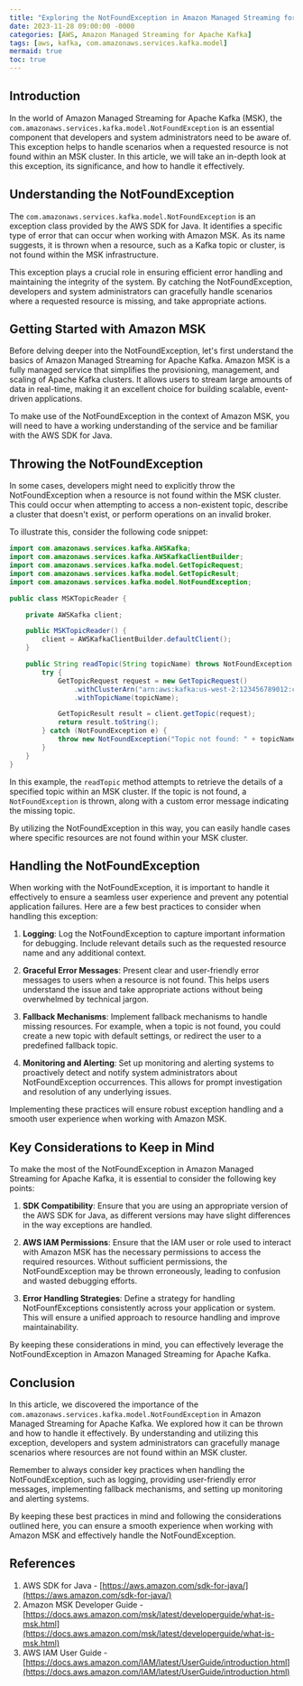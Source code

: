 ```yaml
---
title: "Exploring the NotFoundException in Amazon Managed Streaming for Apache Kafka"
date: 2023-11-28 09:00:00 -0000
categories: [AWS, Amazon Managed Streaming for Apache Kafka]
tags: [aws, kafka, com.amazonaws.services.kafka.model]
mermaid: true
toc: true
---
```



## Introduction

In the world of Amazon Managed Streaming for Apache Kafka (MSK), the `com.amazonaws.services.kafka.model.NotFoundException` is an essential component that developers and system administrators need to be aware of. This exception helps to handle scenarios when a requested resource is not found within an MSK cluster. In this article, we will take an in-depth look at this exception, its significance, and how to handle it effectively.

## Understanding the NotFoundException

The `com.amazonaws.services.kafka.model.NotFoundException` is an exception class provided by the AWS SDK for Java. It identifies a specific type of error that can occur when working with Amazon MSK. As its name suggests, it is thrown when a resource, such as a Kafka topic or cluster, is not found within the MSK infrastructure.

This exception plays a crucial role in ensuring efficient error handling and maintaining the integrity of the system. By catching the NotFoundException, developers and system administrators can gracefully handle scenarios where a requested resource is missing, and take appropriate actions.

## Getting Started with Amazon MSK

Before delving deeper into the NotFoundException, let's first understand the basics of Amazon Managed Streaming for Apache Kafka. Amazon MSK is a fully managed service that simplifies the provisioning, management, and scaling of Apache Kafka clusters. It allows users to stream large amounts of data in real-time, making it an excellent choice for building scalable, event-driven applications.

To make use of the NotFoundException in the context of Amazon MSK, you will need to have a working understanding of the service and be familiar with the AWS SDK for Java.

## Throwing the NotFoundException

In some cases, developers might need to explicitly throw the NotFoundException when a resource is not found within the MSK cluster. This could occur when attempting to access a non-existent topic, describe a cluster that doesn't exist, or perform operations on an invalid broker.

To illustrate this, consider the following code snippet:

```java
import com.amazonaws.services.kafka.AWSKafka;
import com.amazonaws.services.kafka.AWSKafkaClientBuilder;
import com.amazonaws.services.kafka.model.GetTopicRequest;
import com.amazonaws.services.kafka.model.GetTopicResult;
import com.amazonaws.services.kafka.model.NotFoundException;

public class MSKTopicReader {

    private AWSKafka client;

    public MSKTopicReader() {
        client = AWSKafkaClientBuilder.defaultClient();
    }

    public String readTopic(String topicName) throws NotFoundException {
        try {
            GetTopicRequest request = new GetTopicRequest()
                .withClusterArn("arn:aws:kafka:us-west-2:123456789012:cluster/my-msk-cluster")
                .withTopicName(topicName);

            GetTopicResult result = client.getTopic(request);
            return result.toString();
        } catch (NotFoundException e) {
            throw new NotFoundException("Topic not found: " + topicName);
        }
    }
}
```

In this example, the `readTopic` method attempts to retrieve the details of a specified topic within an MSK cluster. If the topic is not found, a `NotFoundException` is thrown, along with a custom error message indicating the missing topic.

By utilizing the NotFoundException in this way, you can easily handle cases where specific resources are not found within your MSK cluster.

## Handling the NotFoundException

When working with the NotFoundException, it is important to handle it effectively to ensure a seamless user experience and prevent any potential application failures. Here are a few best practices to consider when handling this exception:

1. **Logging**: Log the NotFoundException to capture important information for debugging. Include relevant details such as the requested resource name and any additional context.

2. **Graceful Error Messages**: Present clear and user-friendly error messages to users when a resource is not found. This helps users understand the issue and take appropriate actions without being overwhelmed by technical jargon.

3. **Fallback Mechanisms**: Implement fallback mechanisms to handle missing resources. For example, when a topic is not found, you could create a new topic with default settings, or redirect the user to a predefined fallback topic.

4. **Monitoring and Alerting**: Set up monitoring and alerting systems to proactively detect and notify system administrators about NotFoundException occurrences. This allows for prompt investigation and resolution of any underlying issues.

Implementing these practices will ensure robust exception handling and a smooth user experience when working with Amazon MSK.

## Key Considerations to Keep in Mind

To make the most of the NotFoundException in Amazon Managed Streaming for Apache Kafka, it is essential to consider the following key points:

1. **SDK Compatibility**: Ensure that you are using an appropriate version of the AWS SDK for Java, as different versions may have slight differences in the way exceptions are handled.

2. **AWS IAM Permissions**: Ensure that the IAM user or role used to interact with Amazon MSK has the necessary permissions to access the required resources. Without sufficient permissions, the NotFoundException may be thrown erroneously, leading to confusion and wasted debugging efforts.

3. **Error Handling Strategies**: Define a strategy for handling NotFounfExceptions consistently across your application or system. This will ensure a unified approach to resource handling and improve maintainability.

By keeping these considerations in mind, you can effectively leverage the NotFoundException in Amazon Managed Streaming for Apache Kafka.

## Conclusion

In this article, we discovered the importance of the `com.amazonaws.services.kafka.model.NotFoundException` in Amazon Managed Streaming for Apache Kafka. We explored how it can be thrown and how to handle it effectively. By understanding and utilizing this exception, developers and system administrators can gracefully manage scenarios where resources are not found within an MSK cluster.

Remember to always consider key practices when handling the NotFoundException, such as logging, providing user-friendly error messages, implementing fallback mechanisms, and setting up monitoring and alerting systems.

By keeping these best practices in mind and following the considerations outlined here, you can ensure a smooth experience when working with Amazon MSK and effectively handle the NotFoundException.

## References

1. AWS SDK for Java - [https://aws.amazon.com/sdk-for-java/](https://aws.amazon.com/sdk-for-java/)
2. Amazon MSK Developer Guide - [https://docs.aws.amazon.com/msk/latest/developerguide/what-is-msk.html](https://docs.aws.amazon.com/msk/latest/developerguide/what-is-msk.html)
3. AWS IAM User Guide - [https://docs.aws.amazon.com/IAM/latest/UserGuide/introduction.html](https://docs.aws.amazon.com/IAM/latest/UserGuide/introduction.html)
